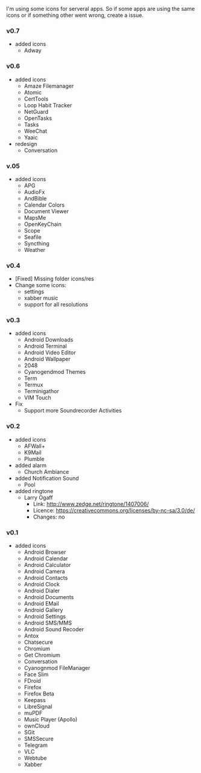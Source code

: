 I'm using some icons for serveral apps. So if some apps are using the same icons or if something other went wrong, create a issue.

### v0.7
* added icons
  * Adway

### v0.6
* added icons
  * Amaze Filemanager
  * Atomic
  * CertTools
  * Loop Habit Tracker
  * NetGuard
  * OpenTasks
  * Tasks
  * WeeChat
  * Yaaic
* redesign
  * Conversation

### v.05
* added icons
  * APG
  * AudioFx
  * AndBible
  * Calendar Colors
  * Document Viewer
  * MapsMe
  * OpenKeyChain
  * Scope
  * Seafile
  * Syncthing
  * Weather

### v0.4
* [Fixed] Missing folder icons/res
* Change some icons:
  * settings
  * xabber music
  * support for all resolutions

### v0.3
* added icons
  * Android Downloads
  * Android Terminal
  * Android Video Editor
  * Android Wallpaper
  * 2048
  * Cyanogendmod Themes
  * Term
  * Termux
  * Terminigathor
  * VIM Touch
* Fix
  * Support more Soundrecorder Activities

### v0.2
* added icons
  * AFWall+
  * K9Mail
  * Plumble
* added alarm
  * Church Ambiance
* added Notification Sound
  * Pool
* added ringtone
  * Larry Ogaff
    * Link: http://www.zedge.net/ringtone/1407006/
    * Licence: https://creativecommons.org/licenses/by-nc-sa/3.0/de/
    * Changes: no

### v0.1
* added icons
  * Android Browser
  * Android Calendar
  * Android Calculator
  * Android Camera
  * Android Contacts
  * Android Clock
  * Android Dialer
  * Android Documents
  * Android EMail
  * Android Gallery
  * Android Settings
  * Android SMS/MMS
  * Android Sound Recoder
  * Antox
  * Chatsecure
  * Chromium
  * Get Chromium
  * Conversation
  * Cyanognmod FileManager
  * Face Slim
  * FDroid
  * Firefox
  * Firefox Beta
  * Keepass
  * LibreSignal
  * muPDF
  * Music Player (Apollo)
  * ownCloud
  * SGit
  * SMSSecure
  * Telegram
  * VLC
  * Webtube
  * Xabber
